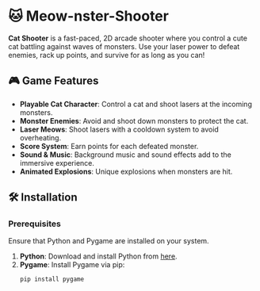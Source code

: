 # 🐱 Meow-nster-Shooter


**Cat Shooter** is a fast-paced, 2D arcade shooter where you control a cute cat battling against waves of monsters. Use your laser power to defeat enemies, rack up points, and survive for as long as you can!


## 🎮 Game Features
- **Playable Cat Character**: Control a cat and shoot lasers at the incoming monsters.
- **Monster Enemies**: Avoid and shoot down monsters to protect the cat.
- **Laser Meows**: Shoot lasers with a cooldown system to avoid overheating.
- **Score System**: Earn points for each defeated monster.
- **Sound & Music**: Background music and sound effects add to the immersive experience.
- **Animated Explosions**: Unique explosions when monsters are hit.

## 🛠️ Installation

### Prerequisites
Ensure that Python and Pygame are installed on your system.

1. **Python**: Download and install Python from [here](https://www.python.org/downloads/).
2. **Pygame**: Install Pygame via pip:
   ```bash
   pip install pygame
